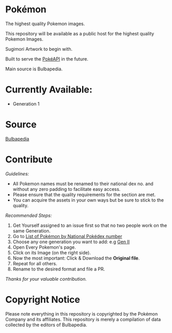 # Pokémon 
 The highest quality Pokemon images.
 
 This repository will be available as a public host for the highest quality Pokemon Images.
 
 Sugimori Artwork to begin with.
 
 Built to serve the [PokéAPI](https://pokeapi.co/) in the future.
 
 Main source is Bulbapedia.
 
# Currently Available:
* Generation 1
 
# Source
 [Bulbapedia](http://bulbapedia.bulbagarden.net)


# Contribute
*Guidelines:*
 * All Pokemon names must be renamed to their national dex no. and without any zero padding to facilitate easy access.
 * Please ensure that the quality requirements for the section are met.
 * You can acquire the assets in your own ways but be sure to stick to the quality.

*Recommended Steps:*
 1. Get Yourself assigned to an issue first so that no two people work on the same Generation.
 1. Go to [List of Pokémon by National Pokédex number](https://bulbapedia.bulbagarden.net/wiki/List_of_Pok%C3%A9mon_by_National_Pok%C3%A9dex_number#List_of_Pok.C3.A9mon_by_National_Pok.C3.A9dex_number)
 1. Choose any one generation you want to add:
  e.g [Gen II](https://bulbapedia.bulbagarden.net/wiki/List_of_Pok%C3%A9mon_by_National_Pok%C3%A9dex_number#Generation_II) 
 1. Open Every Pokemon's page.
 1. Click on its Image (on the right side).
 1. Now the most important: Click & Download the **Original file**.
 1. Repeat for all others.
 1. Rename to the desired format and file a PR.
 
*Thanks for your valuable contribution.*

# Copyright Notice
Please note everything in this repository is copyrighted by the Pokémon Company and its affiliates. This repository is merely a compilation of data collected by the editors of Bulbapedia.
